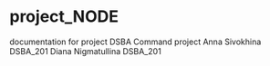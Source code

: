 # project_NODE
documentation for project DSBA
Command project
Anna Sivokhina DSBA_201
Diana Nigmatullina DSBA_201
